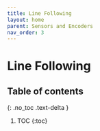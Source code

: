 ```yaml
---
title: Line Following
layout: home
parent: Sensors and Encoders
nav_order: 3
---
```


# Line Following

## Table of contents
{: .no_toc .text-delta }

1. TOC
{:toc}
